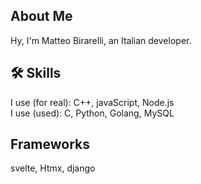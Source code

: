 ##  About Me
Hy, I'm Matteo Birarelli, an Italian developer.
## 🛠 Skills
I use (for real): C++, javaScript, Node.js \
I use (used): C, Python, Golang, MySQL
## Frameworks
svelte, Htmx, django

